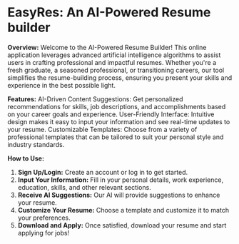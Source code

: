 # EasyRes: An AI-Powered Resume builder

**Overview:**
Welcome to the AI-Powered Resume Builder! This online application leverages advanced artificial intelligence algorithms to assist users in crafting professional and impactful resumes. Whether you're a fresh graduate, a seasoned professional, or transitioning careers, our tool simplifies the resume-building process, ensuring you present your skills and experience in the best possible light.

**Features:**
AI-Driven Content Suggestions: Get personalized recommendations for skills, job descriptions, and accomplishments based on your career goals and experience.
User-Friendly Interface: Intuitive design makes it easy to input your information and see real-time updates to your resume.
Customizable Templates: Choose from a variety of professional templates that can be tailored to suit your personal style and industry standards.

**How to Use:**
1. **Sign Up/Login:** Create an account or log in to get started.
2. **Input Your Information:** Fill in your personal details, work experience, education, skills, and other relevant sections.
3. **Receive AI Suggestions:**  Our AI will provide suggestions to enhance your resume.
4. **Customize Your Resume:** Choose a template and customize it to match your preferences.
5. **Download and Apply:** Once satisfied, download your resume and start applying for jobs!
